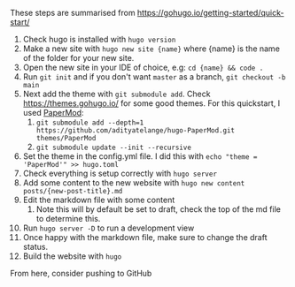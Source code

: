 These steps are summarised from https://gohugo.io/getting-started/quick-start/

1. Check hugo is installed with `hugo version`
2. Make a new site with `hugo new site {name}` where {name} is the name of the folder for your new site.
3. Open the new site in your IDE of choice, e.g: `cd {name} && code .`
4. Run `git init` and if you don't want `master` as a branch, `git checkout -b main`
5. Next add the theme with `git submodule add`. Check https://themes.gohugo.io/ for some good themes. For this quickstart, I used [PaperMod](https://themes.gohugo.io/themes/hugo-papermod/): 
	1. `git submodule add --depth=1 https://github.com/adityatelange/hugo-PaperMod.git themes/PaperMod`
	2. `git submodule update --init --recursive`
6. Set the theme in the config.yml file. I did this with `echo "theme = 'PaperMod'" >> hugo.toml`
7. Check everything is setup correctly with `hugo server`
8. Add some content to the new website with `hugo new content posts/{new-post-title}.md`
9. Edit the markdown file with some content
	1. Note this will by default be set to draft, check the top of the md file to determine this.
10. Run `hugo server -D` to run a development view
11. Once happy with the markdown file, make sure to change the draft status.
12. Build the website with `hugo`

From here, consider pushing to GitHub